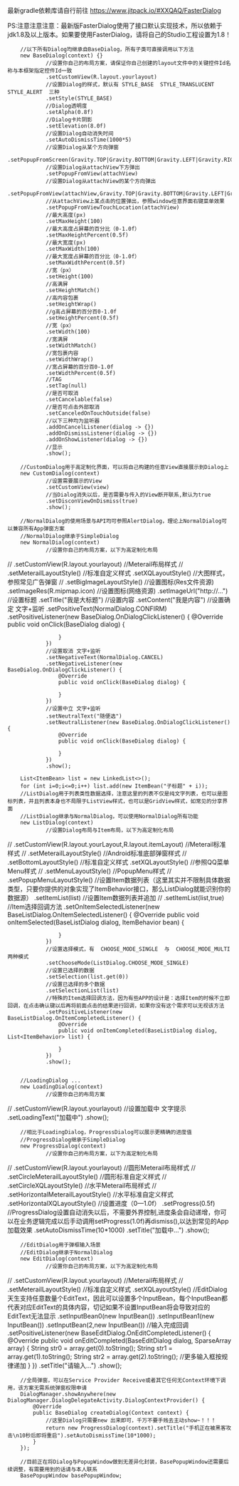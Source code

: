最新gradle依赖库请自行前往
https://www.jitpack.io/#XXQAQ/FasterDialog

PS:注意注意注意：最新版FasterDialog使用了接口默认实现技术，所以依赖于jdk1.8及以上版本。如果要使用FasterDialog，请将自己的Studio工程设置为1.8！

        //以下所有Dialog均继承自BaseDialog，所有子类可直接调用以下方法
        new BaseDialog(context) {}
                //设置你自己的布局方案，请保证你自己创建的layout文件中的关键控件Id名称与本框架指定控件Id一致
                .setCustomView(R.layout.yourlayout)
                //设置Dialog的样式，默认有 STYLE_BASE  STYLE_TRANSLUCENT  STYLE_ALERT  三种
                .setStyle(STYLE_BASE)
                //Dialog透明度
                .setAlpha(0.8f)
                //Dialog卡片阴影
                .setElevation(8.0f)
                //设置Dialog自动消失时间
                .setAutoDismissTime(1000*5)
                //设置Dialog从某个方向弹窗
                .setPopupFromScreen(Gravity.TOP|Gravity.BOTTOM|Gravity.LEFT|Gravity.RIGHT)
                //设置Dialog从attachView下方弹出
                .setPopupFromView(attachView)
                //设置Dialog从attachView的某个方向弹出
                .setPopupFromView(attachView,Gravity.TOP|Gravity.BOTTOM|Gravity.LEFT|Gravity.RIGHT)
                //从attachView上某点击的位置弹出，参照window任意界面右键菜单效果
                .setPopupFromViewTouchLocation(attachView)
                //最大高度(px)
                .setMaxHeight(100)
                //最大高度占屏幕的百分比（0-1.0f）
                .setMaxHeightPercent(0.5f)
                //最大宽度(px)
                .setMaxWidth(100)
                //最大宽度占屏幕的百分比（0-1.0f）
                .setMaxWidthPercent(0.5f)
                //宽（px）
                .setHeight(100)
                //高满屏
                .setHeightMatch()
                //高内容包裹
                .setHeightWrap()
                //g高占屏幕的百分百0-1.0f
                .setHeightPercent(0.5f)
                //宽（px）
                .setWidth(100)
                //宽满屏
                .setWidthMatch()
                //宽包裹内容
                .setWidthWrap()
                //宽占屏幕的百分百0-1.0f
                .setWidthPercent(0.5f)
                //TAG
                .setTag(null)
                //是否可取消
                .setCancelable(false)
                //是否可点击外部取消
                .setCanceledOnTouchOutside(false)
                //以下三种均为监听器
                .addOnCancelListener(dialog -> {})
                .addOnDismissListener(dialog -> {})
                .addOnShowListener(dialog -> {})
                //显示
                .show();

        //CustomDialog用于高定制化界面，可以将自己构建的任意View直接展示到Dialog上
        new CustomDialog(context)
                //设置需要展示的View
                .setCustomView(view)
                //当Dialog消失以后，是否需要与传入的View断开联系,默认为true
                .setDisconViewOnDismiss(true)
                .show();

        //NormalDialog的使用场景与API均可参照AlertDialog，理论上NormalDialog可以兼容所有App弹窗方案
        //NormalDialog继承于SimpleDialog
        new NormalDialog(context)
                //设置你自己的布局方案，以下为高定制化布局
//                .setCustomView(R.layout.yourlayout)
                //Meterail布局样式
//                .setMeterailLayoutStyle()
                //标准自定义样式
                .setXQLayoutStyle()
                //大图样式，参照常见广告弹窗
//                .setBigImageLayoutStyle()
                //设置图标(Res文件资源)
                .setImageRes(R.mipmap.icon)
                //设置图标(网络资源)
                .setImageUrl("http://...")
                //设置标题
                .setTitle("我是大标题")
                //设置内容
                .setContent("我是内容")
                //设置确定 文字+监听
                .setPositiveText(NormalDialog.CONFIRM)
                .setPositiveListener(new BaseDialog.OnDialogClickListener() {
                    @Override
                    public void onClick(BaseDialog dialog) {

                    }
                })
                //设置取消 文字+监听
                .setNegativeText(NormalDialog.CANCEL)
                .setNegativeListener(new BaseDialog.OnDialogClickListener() {
                    @Override
                    public void onClick(BaseDialog dialog) {

                    }
                })
                //设置中立 文字+监听
                .setNeutralText("随便选")
                .setNeutralListener(new BaseDialog.OnDialogClickListener() {
                    @Override
                    public void onClick(BaseDialog dialog) {

                    }
                })
                .show();

        List<ItemBean> list = new LinkedList<>();
        for (int i=0;i<=0;i++) list.add(new ItemBean("子标题" + i));
        //ListDialog用于列表类性数据选择，注意这里的列表不仅是纯文字列表，也可以是图标列表，并且列表本身也不局限于ListView样式，也可以是GridView样式，如常见的分享界面
        //ListDialog继承与NormalDialog，可以使用NormalDialog所有功能
        new ListDialog(context)
                //设置Dialog布局与Item布局，以下为高定制化布局
//                .setCustomView(R.layout.yourLayout,R.layout.itemLayout)
                //Meterail标准样式
//                .setMeterailLayoutStyle()
                //Android标准底部弹窗样式
//                .setBottomLayoutStyle()
                //标准自定义样式
                .setXQLayoutStyle()
                //参照QQ菜单Menu样式
//                .setMenuLayoutStyle()
                //PopupMenu样式
//                .setPopupMenuLayoutStyle()
                //设置Item数据列表（这里其实并不限制具体数据类型，只要你提供的对象实现了ItemBehavior接口，那么ListDialog就能识别你的数据源）
                .setItemList(list)
                //设置Item数据列表并追加
//                .setItemList(list,true)
                //Item选择回调方法
                .setOnItemSelectedListener(new BaseListDialog.OnItemSelectedListener() {
                    @Override
                    public void onItemSelected(BaseListDialog dialog, ItemBehavior bean) {

                    }
                })
                //设置选择模式，有  CHOOSE_MODE_SINGLE  与  CHOOSE_MODE_MULTI  两种模式
                .setChooseMode(ListDialog.CHOOSE_MODE_SINGLE)
                //设置已选择的数据
                .setSelection(list.get(0))
                //设置已选择的多个数据
                .setSelectionList(list)
                //特殊的Item选择回调方法，因为有些APP的设计是：选择Item的时候不立即回调，在点击确认键以后再将前面点击的结果进行回调，如果你没有这个需求可以无视该方法
                .setPositiveListener(new BaseListDialog.OnItemCompletedListener() {
                    @Override
                    public void onItemCompleted(BaseListDialog dialog, List<ItemBehavior> list) {

                    }
                })
                .show();


        //LoadingDialog ...
        new LoadingDialog(context)
                //设置你自己的布局方案
//                .setCustomView(R.layout.yourlayout)
                //设置加载中 文字提示
                .setLoadingText("加载中")
                .show();

        //相比于LoadingDialog，ProgressDialog可以展示更精确的进度值
        //ProgressDialog继承于SimpleDialog
        new ProgressDialog(context)
                //设置你自己的布局方案，以下为高定制化布局
//                .setCustomView(R.layout.yourlayout)
                //圆形Meterail布局样式
//                .setCircleMeterailLayoutStyle()
                //圆形标准自定义样式
//                .setCircleXQLayoutStyle()
                //水平Meterail布局样式
//                .setHorizontalMeterailLayoutStyle()
                //水平标准自定义样式
                .setHorizontalXQLayoutStyle()
                //设置进度（0—1.0f）
                .setProgress(0.5f)
                //ProgressDialog设置自动消失以后，不需要外界控制,进度条会自动递增，你可以在业务逻辑完成以后手动调用setProgress(1.0f)再dismiss(),以达到常见的App加载效果
                .setAutoDismissTime(10*1000)
                .setTitle("加载中...")
                .show();

        //EditDialog用于弹框输入场景
        //EditDialog继承于NormalDialog
        new EditDialog(context)
                //设置你自己的布局方案，以下为高定制化布局
//                .setCustomView(R.layout.yourlayout)
                //Meterail布局样式
//                .setMeterailLayoutStyle()
                //标准自定义样式
                .setXQLayoutStyle()
                //EditDialog天生支持任意数量个EditText，因此可以设置多个InputBean，每个InputBean都代表对应EditText的具体内容，切记如果不设置InputBean将会导致对应的EditText无法显示
                .setInputBean0(new InputBean())
                .setInputBean1(new InputBean())
                .setInputBean(2,new InputBean())
                //输入完成回调
                .setPositiveListener(new BaseEditDialog.OnEditCompletedListener() {
                    @Override
                    public void onEditCompleted(BaseEditDialog dialog, SparseArray<CharSequence> array) {
                        String str0 = array.get(0).toString();
                        String str1 = array.get(1).toString();
                        String str2 = array.get(2).toString();
                        //更多输入框按规律递加
                    }
                })
                .setTitle("请输入...")
                .show();

        //全局弹窗，可以在Service Provider Receive或者其它任何无Context环境下调用，该方案无需系统弹窗权限申请
        DialogManager.showAnywhere(new DialogManager.DialogDelegateActivity.DialogContextProvider() {
            @Override
            public BaseDialog createDialog(Context context) {
                //这里Dialog只需要new 出来即可，千万不要手贱去主动show~！！！
                return new ProgressDialog(context).setTitle("手机正在被黑客攻击\n10秒后即将重启").setAutoDismissTime(10*1000);
            }
        });

        //目前正在将Dialog与PopupWindow做到无差异化封装，BasePopupWindow还需要后续调整，有需要用到的话请与本人联系
        BasePopupWindow basePopupWindow;
